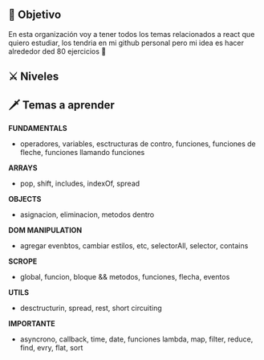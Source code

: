 ## 🦉 Objetivo 
En esta organización voy a tener todos los temas relacionados a react que quiero estudiar, los tendria en mi github personal pero mi idea es hacer alrededor ded 80 ejercicios 👋

## ⚔ Niveles 

## 🗡 Temas a aprender 

**FUNDAMENTALS** 
- operadores, variables, esctructuras de contro, funciones, funciones de fleche, funciones llamando funciones

**ARRAYS**

- pop, shift, includes, indexOf, spread

**OBJECTS**

- asignacion, eliminacion, metodos dentro

**DOM MANIPULATION**

- agregar evenbtos, cambiar estilos, etc, selectorAll, selector, contains

**SCROPE**

- global, funcion, bloque && metodos, funciones, flecha, eventos

**UTILS**

- desctructurin, spread, rest, short circuiting

**IMPORTANTE**
- asyncrono, callback, time, date, funciones lambda, map, filter, reduce, find, evry, flat, sort